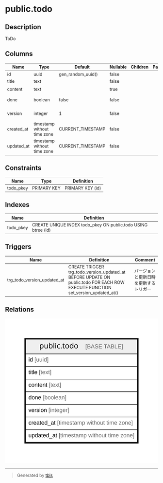 # public.todo

## Description

ToDo

## Columns

| Name | Type | Default | Nullable | Children | Parents | Comment |
| ---- | ---- | ------- | -------- | -------- | ------- | ------- |
| id | uuid | gen_random_uuid() | false |  |  | ID |
| title | text |  | false |  |  | タイトル |
| content | text |  | true |  |  | 内容 |
| done | boolean | false | false |  |  | 完了フラグ |
| version | integer | 1 | false |  |  | バージョン |
| created_at | timestamp without time zone | CURRENT_TIMESTAMP | false |  |  | 作成日時 |
| updated_at | timestamp without time zone | CURRENT_TIMESTAMP | false |  |  | 更新日時 |

## Constraints

| Name | Type | Definition |
| ---- | ---- | ---------- |
| todo_pkey | PRIMARY KEY | PRIMARY KEY (id) |

## Indexes

| Name | Definition |
| ---- | ---------- |
| todo_pkey | CREATE UNIQUE INDEX todo_pkey ON public.todo USING btree (id) |

## Triggers

| Name | Definition | Comment |
| ---- | ---------- | ------- |
| trg_todo_version_updated_at | CREATE TRIGGER trg_todo_version_updated_at BEFORE UPDATE ON public.todo FOR EACH ROW EXECUTE FUNCTION set_version_updated_at() | バージョンと更新日時を更新するトリガー |

## Relations

![er](public.todo.svg)

---

> Generated by [tbls](https://github.com/k1LoW/tbls)
